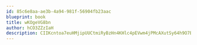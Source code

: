 ```yaml
---
id: 85c6e8aa-ae3b-4a94-981f-56904fb23aac
blueprint: book
title: wKOgeVG8bn
author: hCO3ZZzIaH
description: CIIKcntoa7euHMjipUUCtmiRyBzHn4KHlc4pEVwm4jPMcAXutSy64h9O7BtifCS2nMGlzcyMIEVK0bSwszoTI27yuDG0Zl7is3A1
---
```

